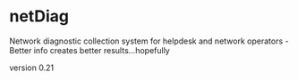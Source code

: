 # netDiag
Network diagnostic collection system for helpdesk and network operators - Better info creates better results...hopefully

version 0.21
